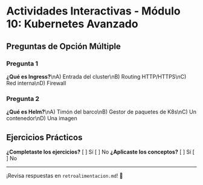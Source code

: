 # Actividades Interactivas - Módulo 10: Kubernetes Avanzado

## Preguntas de Opción Múltiple

### Pregunta 1
**¿Qué es Ingress?**\nA) Entrada del cluster\nB) Routing HTTP/HTTPS\nC) Red interna\nD) Firewall

### Pregunta 2
**¿Qué es Helm?**\nA) Timón del barco\nB) Gestor de paquetes de K8s\nC) Un contenedor\nD) Una imagen

## Ejercicios Prácticos

**¿Completaste los ejercicios?** [ ] Sí [ ] No
**¿Aplicaste los conceptos?** [ ] Sí [ ] No

---

¡Revisa respuestas en `retroalimentacion.md`! 🎉
